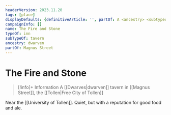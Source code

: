 ```yaml
---
headerVersion: 2023.11.20
tags: [place]
displayDefaults: {definitiveArticle: '', partOf: A <ancestry> <subtypeof> in <loc:2>}
campaignInfo: []
name: The Fire and Stone
typeOf: inn
subTypeOf: tavern
ancestry: dwarven
partOf: Magnus Street
---
```

# The Fire and Stone
>[!info]+ Information
> A [[Dwarves|dwarven]] tavern in [[Magnus Street]], the [[Tollen|Free City of Tollen]]

Near the [[University of Tollen]]. Quiet, but with a reputation for good food and ale. 